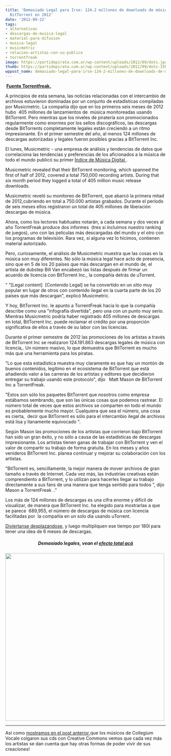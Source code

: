 ```yaml
---
title: 'Demasiado Legal para Irse: 124.2 millones de downloads de música legal desde
  BitTorrent en 2012'
date: '2012-09-22'
tags:
- alternativas
- descargas-de-musica-legal
- material-para-difusion
- musica-legal
- musicmetric
- relacion-artistas-con-su-publico
- torrentfreak
image: https://partidopirata.com.ar/wp-content/uploads/2012/09/dots.jpg
thumb: https://partidopirata.com.ar/wp-content/uploads/2012/09/dots-150x150.jpg
wppost_name: demasiado-legal-para-irse-124-2-millones-de-downloads-de-musica-legal-desde-bittorrent-en-2012
---
```


<strong> <a href="https://torrentfreak.com/too-legit-to-quit-124-2m-legal-bittorrent-music-downloads-in-2012-120922/" target="_blank">Fuente Torrentfreak.</a></strong>

A principios de esta semana, las noticias relacionadas con el intercambio de archivos estuvieron dominadas por un conjunto de estadísticas compiladas por Musicmetric. La compañía dijo que en los primeros seis meses de 2012 hubo  405 millones de lanzamientos de  música monitoreadas usando BitTorrent. Pero mientras que los niveles de piratería son promocionados regularmente como enormes por los sellos discográficos, las descargas desde BitTorrents completamente legales están creciendo a un ritmo impresionante. En el primer semestre del año, al menos 124 millones de descargas autorizadas y legales fueron posibles gracias a BitTorrent Inc.

El lunes, Musicmetric - una empresa de análisis y tendencias de datos que correlaciona las tendencias y preferencias de los aficionados a la música de todo el mundo publicó su primer <a href="http://torrentfreak.com/top-bittorrent-countries-in-the-world-top-torrent-towns-in-the-uk-120917/">Índice de Música Digital </a>.

Musicmetric revealed that their BitTorrent monitoring, which spanned the first of half of 2012, covered a total 750,000 recording artists. During that six month period they logged a total of 405 million music release downloads.

Musicmetric reveló su monitoreo de BitTorrent, que abarcó la primera mitad de 2012,cubriendo en total a 750.000 artistas grabados. Durante el período de seis meses ellos registraron un total de 405 millones de liberación descargas de música.

Ahora, como los lectores habituales notarán, a cada semana y dos veces al año TorrentFreak produce dos informes  (tres si incluimos nuestro ranking de juegos), uno con las películas más descargadas del mundo y el otro con los programas de televisión. Rara vez, si alguna vez lo hicimos, contienen material autorizado.

Pero, curiosamente, el análisis de Musicmetric muestra que las cosas en la música son muy diferentes. No sólo la música legal hace acto de presencia, sino que en 5 de los 20 países que más descargan en el mundo de, el artista de dubstep Bill Van encabezó las listas después de firmar un acuerdo de licencia con BitTorrent Inc., la compañía detrás de uTorrent.

" “[Legal content]  [Contenido Legal] se ha convertido en un sitio muy popular en lugar de otros con contenido ilegal en la cuarta parte de los 20  países que más descargan", explicó Musicmetric.

Y hoy, BitTorrent Inc. le apunto a TorrentFreak hacia lo que la compañía describe como una "infografía divertida", pero una con un punto muy serio. Mientras Musicmetric podría haber registrado 405 millones de descargas en total, BitTorrent Inc. puede reclamar el crédito por una proporción significativa de ellos a través de su labor con las licencias.

Durante el primer semestre de 2012 las promociones de los artistas a través de BitTorrent Inc se realizaron 124.191.863 descargas legales de música con licencia,. Un número masivo, lo que demuestra que BitTorrent es mucho más que una herramienta para los piratas.

"Lo que esta estadística muestra muy claramente es que hay un montón de buenos contenidos, legítimo en el ecosistema de BitTorrent que está añadiendo valor a las carreras de los artistas y editores que decidieron entregar su trabajo usando este protocolo", dijo   Matt Mason de BitTorrent Inc a TorrentFreak.

"Estos son sólo los paquetes BitTorrent que nosotros como empresa estábamos sembrando, que son las únicas cosas que podemos rastrear. El número total de veces que estos archivos se comparten en todo el mundo es probablemente mucho mayor. Cualquiera que sea el número, una cosa es cierta,  decir que BitTorrent es sólo para el intercambio ilegal de archivos está lisa y llanamente equivocado ".

Según Mason las promociones de los artistas que corrieron bajo BitTorrent han sido un gran éxito, y no sólo a causa de las estadísticas de descargas impresionante. Los artistas tienen ganas de trabajar con BitTorrent y ven el valor de compartir su trabajo de forma gratuita. En los meses y años venideros BitTorrent Inc. planea continuar y mejorar su colaboración con los artistas.

"BitTorrent es, sencillamente, la mejor manera de mover archivos de gran tamaño a través de Internet. Cada vez más, las industrias creativas están comprendiento a BitTorrent, y lo utilizan para hacerles llegar su trabajo directamente a sus fans de una manera que tenga sentido para todos ", dijo Mason a TorrentFreak .."

Los más de 124 millones de descargas es una cifra enorme y difícil de visualizar, de manera que BitTorrent Inc. ha elegido para mostrarlas a que se parece  689,955, el número de descargas de música con licencia facilitadas por  la compañía en un solo día usando uTorrent.

<a href="http://featuredcontent.utorrent.com/too-legit/">Divíertanse desplazándose</a>, y luego multipliquen ese tiempo por 180l para tener una idea de 6 meses de descargas.
<h5 style="text-align: center;">Demasiado legales, vean el <a href="http://featuredcontent.utorrent.com/too-legit/">efecto total acá</a></h5>
<a href="https://partidopirata.com.ar/wp-content/uploads/2012/09/dots.jpg"><img class="aligncenter size-full wp-image-6586" title="dots" src="https://partidopirata.com.ar/wp-content/uploads/2012/09/dots.jpg" alt="" width="499" height="527" /></a>

<hr />

Así como <a href="https://partidopirata.com.ar/6579/ensemble-of-early-music-collegium-vocale-con-creative-commons">mostramos en el post anterior </a>que los músicos de Collegium Vocale colgaron sus cds con Creative Commons vemos que cada vez más los artistas se dan cuenta que hay otras formas de poder vivir de sus creaciones!
